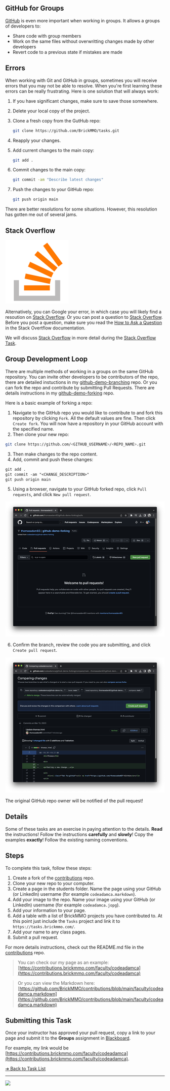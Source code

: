 <style>@import url("//readme.codeadam.ca/readme.css");</style>

## GitHub for Groups

[GitHub](https://github.com/) is even more important when working in groups. It allows a groups of developers to:

- Share code with group members
- Work on the same files without overwritting changes made by other developers
- Revert code to a previous state if mistakes are made

## Errors

When working with Git and GitHub in groups, sometimes you will receive errors that you may not be able to resolve. When you're first learning these errors can be really frustrating. Here is one solution that will always work:

1. If you have significant changes, make sure to save those somewhere.
2. Delete your local copy of the project.
3. Clone a fresh copy from the GutHub repo:

   ```sh
   git clone https://github.com/BrickMMO/tasks.git
   ```

4. Reapply your changes.
5. Add current changes to the main copy:

   ```sh
   git add .
   ```

6. Commit changes to the main copy:

   ```sh
   git commit -am "Describe latest changes"
   ```

7. Push the changes to your GitHub repo:

   ```sh
   git push origin main
   ```

There are better resolutions for some situations. However, this resolution has gotten me out of several jams.

## Stack Overflow

![Stack Overflow](images/logo-stack-overflow.png)

Alternatively, you can Google your error, in which case you will likely find a resoution on [Stack Overflow](https://stackoverflow.com/). Or you can post a question to [Stack Overflow](https://stackoverflow.com/). Before you post a question, make sure you read the [How to Ask a Question](https://stackoverflow.com/help/how-to-ask) in the Stack Overtflow documentation.

We will discuss [Stack Overflow](https://stackoverflow.com/) in more detail during the [Stack Overflow Task](stack-overflow).

## Group Development Loop

There are multiple methods of working in a groups on the same GitHub repository. You can invite other developers to be contributors of the repo, there are detailed instuctions in my [github-demo-branching](https://github.com/codeadamca/github-demo-branching) repo. Or you can fork the repo and contribute by submitting Pull Requests. There are details instructions in my [github-demo-forking](https://github.com/codeadamca/github-demo-forking) repo.

Here is a basic example of forking a repo:

1. Navigate to the GitHub repo you would like to contribute to and fork this repository by clicking `Fork`. All the default values are fine. Then click `Create fork`. You will now have a repository in your GitHub account with the specified name.
2. Then clone your new repo:

```sh
git clone https://github.com/<GITHUB_USERNAME>/<REPO_NAME>.git
```

3. Then make changes to the repo content.
4. Add, commit and push these changes:

```
git add .
git commit -am "<CHANGE_DESCRIPTION>"
git push origin main
```

5. Using a browser, navigate to your GitHub forked repo, click `Pull requests`, and click `New pull request`.

![New Pull Request](images/screenshot-pull-request.png)

6. Confirm the branch, review the code you are submitting, and click `Create pull request`.

![Submit Pull Request](images/screenshot-pull-submit.png)

The original GitHub repo owner will be notified of the pull request!

## Details

Some of these tasks are an exercise in paying attention to the details. **Read** the instructions! Follow the instructions **carefully** and **slowly**! Copy the examples **exactly**! Follow the existing naming conventions.

## Steps

To complete this task, follow these steps:

1. Create a fork of the [contributions](https://github.com/BrickMMO/contributions) repo.
2. Clone your new repo to your computer.
3. Create a page in the students folder. Name the page using your GitHub (or LinkedIn) username (for example `codeadamca.markdown`).
4. Add your image to the repo. Name your image using your GitHub (or LinkedIn) username (for example `codeadamca.jopg`).
5. Add your information to your page.
6. Add a table with a list of BrickMMO projects you have contributed to. At this point just include the `Tasks` project and link it to `https://tasks.brickmmo.com/`.
7. Add your name to any class pages.
8. Submit a pull request.

For more details instructions, check out the README.md file in the [contributions](https://github.com/BrickMMO/contributions) repo.

> You can check our my page as an example:  
> [https://contributions.brickmmo.com/faculty/codeadamca](https://contributions.brickmmo.com/faculty/codeadamca)

> Or you can view the Markdown here:  
> [https://github.com/BrickMMO/contributions/blob/main/faculty/codeadamca.markdown](https://github.com/BrickMMO/contributions/blob/main/faculty/codeadamca.markdown)

## Submitting this Task

Once your instructor has approved your pull request, copy a link to your page and submit it to the **Groups** assignment in [Blackboard](https://learn.humber.ca/).

For example, my link would be [https://contributions.brickmmo.com/faculty/codeadamca](https://contributions.brickmmo.com/faculty/codeadamca).

[&#10132; Back to Task List](/)

---

<a href="https://brickmmo.com">
<img src="https://brickmmo.com/images/brickmmo-logo-horizontal.jpg" width="100">
</a>
